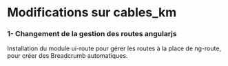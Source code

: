 # Modifications sur cables_km

### 1- Changement de la gestion des routes angularjs

Installation du module ui-route pour gérer les routes à la place de ng-route, pour créer des Breadcrumb automatiques.

